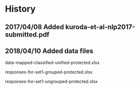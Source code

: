 # History

## 2017/04/08 Added kuroda-et-al-nlp2017-submitted.pdf

## 2018/04/10 Added data files

data-mapped-classified-unified-protected.xlsx

responses-for-set1-grouped-protected.xlsx

responses-for-set1-ungrouped-protected.xlsx

